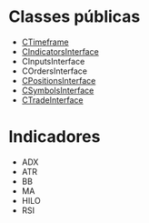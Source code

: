 # Classes públicas
- [CTimeframe](includes/timeframes_interface.hpp)
- [CIndicatorsInterface](includes/indicators_interface.hpp)
- CInputsInterface
- COrdersInterface
- [CPositionsInterface](includes/positions_interface.hpp)
- [CSymbolsInterface](includes/symbols_interface.hpp)
- [CTradeInterface](includes/trade_interface.hpp)

# Indicadores
- ADX
- ATR
- BB
- MA
- HILO
- RSI
